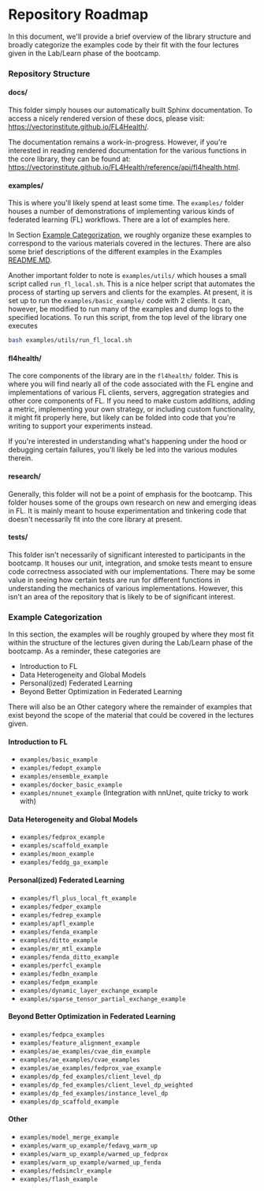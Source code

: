 # Repository Roadmap

In this document, we'll provide a brief overview of the library structure and broadly categorize the examples code by
their fit with the four lectures given in the Lab/Learn phase of the bootcamp.

### Repository Structure

#### docs/

This folder simply houses our automatically built Sphinx documentation. To access a nicely rendered version of these
docs, please visit: https://vectorinstitute.github.io/FL4Health/.

The documentation remains a work-in-progress. However, if you're interested in reading rendered documentation for the
various functions in the core library, they can be found at:
https://vectorinstitute.github.io/FL4Health/reference/api/fl4health.html.

#### examples/

This is where you'll likely spend at least some time. The `examples/` folder houses a number of demonstrations of
implementing various kinds of federated learning (FL) workflows. There are a lot of examples here.

In Section [Example Categorization](#example-categorization), we roughly organize these examples to correspond to the
various materials covered in the lectures. There are also some brief descriptions of the different examples in the
Examples [README.MD](../examples/README.MD).

Another important folder to note is `examples/utils/` which houses a small script called `run_fl_local.sh`. This is a
nice helper script that automates the process of starting up servers and clients for the examples. At present, it is
set up to run the `examples/basic_example/` code with 2 clients. It can, however, be modified to run many of the
examples and dump logs to the specified locations. To run this script, from the top level of the library one executes
```bash
bash examples/utils/run_fl_local.sh
```

#### fl4health/

The core components of the library are in the `fl4health/` folder. This is where you will find nearly all of the code
associated with the FL engine and implementations of various FL clients, servers, aggregation
strategies and other core components of FL. If you need to make custom additions, adding a metric, implementing your
own strategy, or including custom functionality, it might fit properly here, but likely can be folded into code that
you're writing to support your experiments instead.

If you're interested in understanding what's happening under the hood or debugging certain failures, you'll likely be
led into the various modules therein.

#### research/

Generally, this folder will not be a point of emphasis for the bootcamp. This folder houses some of the groups own
research on new and emerging ideas in FL. It is mainly meant to house experimentation and tinkering code that doesn't
necessarily fit into the core library at present.

#### tests/

This folder isn't necessarily of significant interested to participants in the bootcamp. It houses our unit,
integration, and smoke tests meant to ensure code correctness associated with our implementations. There may be some
value in seeing how certain tests are run for different functions in understanding the mechanics of various
implementations. However, this isn't an area of the repository that is likely to be of significant interest.

### Example Categorization

In this section, the examples will be roughly grouped by where they most fit within the structure of the lectures
given during the Lab/Learn phase of the bootcamp. As a reminder, these categories are
* Introduction to FL
* Data Heterogeneity and Global Models
* Personal(ized) Federated Learning
* Beyond Better Optimization in Federated Learning

There will also be an Other category where the remainder of examples that exist beyond the scope of the material that
could be covered in the lectures given.

#### Introduction to FL

* `examples/basic_example`
* `examples/fedopt_example`
* `examples/ensemble_example`
* `examples/docker_basic_example`
* `examples/nnunet_example` (Integration with nnUnet, quite tricky to work with)

#### Data Heterogeneity and Global Models

* `examples/fedprox_example`
* `examples/scaffold_example`
* `examples/moon_example`
* `examples/feddg_ga_example`

#### Personal(ized) Federated Learning

* `examples/fl_plus_local_ft_example`
* `examples/fedper_example`
* `examples/fedrep_example`
* `examples/apfl_example`
* `examples/fenda_example`
* `examples/ditto_example`
* `examples/mr_mtl_example`
* `examples/fenda_ditto_example`
* `examples/perfcl_example`
* `examples/fedbn_example`
* `examples/fedpm_example`
* `examples/dynamic_layer_exchange_example`
* `examples/sparse_tensor_partial_exchange_example`

#### Beyond Better Optimization in Federated Learning

* `examples/fedpca_examples`
* `examples/feature_alignment_example`
* `examples/ae_examples/cvae_dim_example`
* `examples/ae_examples/cvae_examples`
* `examples/ae_examples/fedprox_vae_example`
* `examples/dp_fed_examples/client_level_dp`
* `examples/dp_fed_examples/client_level_dp_weighted`
* `examples/dp_fed_examples/instance_level_dp`
* `examples/dp_scaffold_example`

#### Other

* `examples/model_merge_example`
* `examples/warm_up_example/fedavg_warm_up`
* `examples/warm_up_example/warmed_up_fedprox`
* `examples/warm_up_example/warmed_up_fenda`
* `examples/fedsimclr_example`
* `examples/flash_example`
